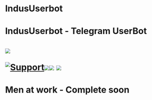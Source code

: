 # IndusUserbot
# IndusUserbot - Telegram UserBot

# <p align="left"><a href="https://github.com/Team-indus/Indususerbot"><img src="https://github-readme-stats.vercel.app/api/pin?username=Team-indus&show_icons=true&theme=dark&hide_border=true&repo=Indusbot"></a></p><p align="centre"><a href="https://t.me/TeleBotHelpChat"> <img src="https://img.shields.io/badge/telegram-Support_Group-blue?style=social&logo=telegram" alt="Support" /></a><a href="https://github.com/xditya/TeleBot/stargazers"><img src="https://img.shields.io/github/stars/xditya/TeleBot?style=social"></a><a href="https://github.com/xditya/TeleBot/fork"><img src="https://img.shields.io/github/forks/xditya/TeleBot?label=Fork&logoColor=blue&style=social"></a>	<a href="https://github.com/xditya/TeleBot"><img src="https://img.shields.io/github/last-commit/xditya/TeleBot?style=flat-square"></a></p>
    
# Men at work - Complete soon
